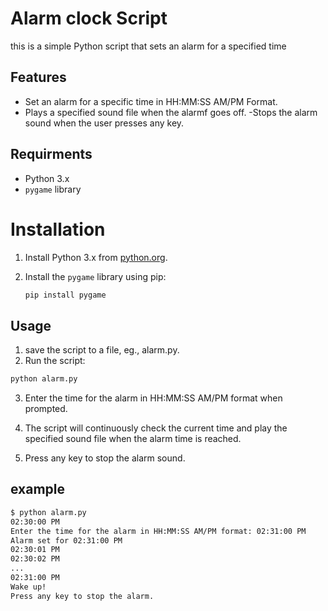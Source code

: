 # Alarm clock Script
this is a simple Python script that sets an alarm for a specified time 

## Features

- Set an alarm for a specific time in HH:MM:SS AM/PM Format.
- Plays a specified sound file when the alarmf goes off.
-Stops the alarm sound when the user presses any key.

## Requirments 

- Python 3.x
- `pygame` library

# Installation 

1. Install Python 3.x from [python.org](https://www.python.org/).
2. Install the `pygame` library using pip:

    ```sh
    pip install pygame
    ```

## Usage
1. save the script to a file, eg., alarm.py.
2. Run the script:
```sh
python alarm.py
```
3. Enter the time for the alarm in HH:MM:SS AM/PM format when prompted.

4. The script will continuously check the current time and play the specified sound file when the alarm time is reached.

5. Press any key to stop the alarm sound.

## example 

```sh
$ python alarm.py
02:30:00 PM
Enter the time for the alarm in HH:MM:SS AM/PM format: 02:31:00 PM
Alarm set for 02:31:00 PM
02:30:01 PM
02:30:02 PM
...
02:31:00 PM
Wake up!
Press any key to stop the alarm.
```